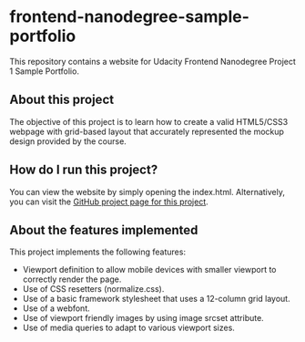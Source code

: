 # frontend-nanodegree-sample-portfolio
This repository contains a website for Udacity Frontend Nanodegree Project 1 Sample Portfolio.

## About this project
The objective of this project is to learn how to create a valid HTML5/CSS3 webpage with grid-based layout that accurately represented the mockup design provided by the course.

## How do I run this project?
You can view the website by simply opening the index.html. Alternatively, you can visit the [GitHub project page for this project](http://tsakauchi.github.io/frontend-nanodegree-sample-portfolio/).

## About the features implemented
This project implements the following features:
* Viewport definition to allow mobile devices with smaller viewport to correctly render the page.
* Use of CSS resetters (normalize.css).
* Use of a basic framework stylesheet that uses a 12-column grid layout.
* Use of a webfont.
* Use of viewport friendly images by using image srcset attribute.
* Use of media queries to adapt to various viewport sizes.

